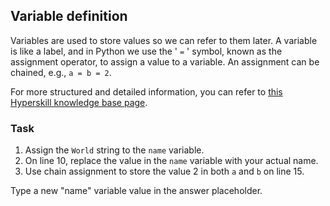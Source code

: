 ## Variable definition

Variables are used to store values so we can refer to them later. A variable 
is like a label, and in Python we use the ' `=` ' symbol, known as the 
assignment operator, to assign a value to a variable. An assignment can be 
chained, e.g., `a = b = 2`.  

For more structured and detailed information, you can refer to [this Hyperskill knowledge base page](https://hyperskill.org/learn/step/5859?utm_source=jba&utm_medium=jba_courses_links).

### Task
 1. Assign the `World` string to the `name` variable.
 2. On line 10, replace the value in the `name` variable with your actual name.
 3. Use chain assignment to store the value 2 in both `a` and `b` on line 15.

<div class="hint">Type a new "name" variable value in the answer placeholder.</div>
